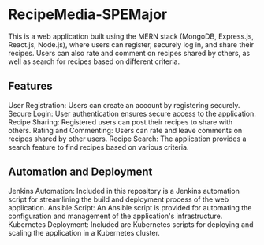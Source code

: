 # RecipeMedia-SPEMajor
This is a web application built using the MERN stack (MongoDB, Express.js, React.js, Node.js), where users can register, securely log in, and share their recipes. Users can also rate and comment on recipes shared by others, as well as search for recipes based on different criteria.

## Features
User Registration: Users can create an account by registering securely.
Secure Login: User authentication ensures secure access to the application.
Recipe Sharing: Registered users can post their recipes to share with others.
Rating and Commenting: Users can rate and leave comments on recipes shared by other users.
Recipe Search: The application provides a search feature to find recipes based on various criteria.
## Automation and Deployment
Jenkins Automation: Included in this repository is a Jenkins automation script for streamlining the build and deployment process of the web application.
Ansible Script: An Ansible script is provided for automating the configuration and management of the application's infrastructure.
Kubernetes Deployment: Included are Kubernetes scripts for deploying and scaling the application in a Kubernetes cluster.
